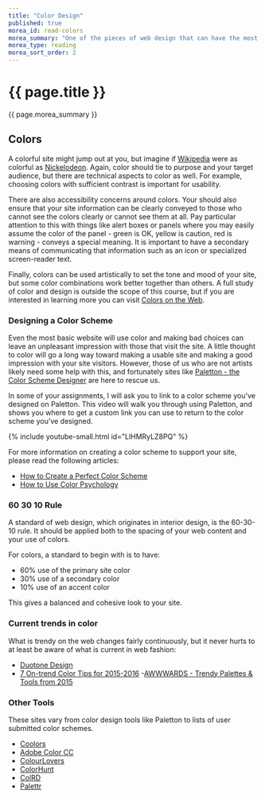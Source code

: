 ```yaml
---
title: "Color Design"
published: true
morea_id: read-colors
morea_summary: "One of the pieces of web design that can have the most impact, both positive and negative is color.  In this reading, we will look at how to design a color scheme for a website, even if don't consider yourself an artist."
morea_type: reading
morea_sort_order: 2
---
```

# {{ page.title }}
{{ page.morea_summary }}


## Colors
A colorful site might jump out at you, but imagine if [Wikipedia](https://en.wikipedia.org/) were as colorful as [Nickelodeon](http://www.nick.com/).  Again, color should tie to purpose and your target audience, but there are technical aspects to color as well.  For example, choosing colors with sufficient contrast is important for usability.

There are also accessibility concerns around colors. Your should also ensure that your site information can be clearly conveyed to those who cannot see the colors clearly or cannot see them at all.  Pay particular attention to this with things like alert boxes or panels where you may easily assume the color of the panel - green is OK, yellow is caution, red is warning - conveys a special meaning. It is important to have a secondary means of communicating that information such as an icon or specialized screen-reader text.

Finally, colors can be used artistically to set the tone and mood of your site, but some color combinations work better together than others.  A full study of color and design is outside the scope of this course, but if you are interested in learning more you can visit [Colors on the Web](http://www.colorsontheweb.com/).

### Designing a Color Scheme
Even the most basic website will use color and making bad choices can leave an unpleasant impression with those that visit the site.  A little thought to color will go a long way toward making a usable site and making a good impression with your site visitors.  However, those of us who are not artists likely need some help with this, and fortunately sites like [Paletton - the Color Scheme Designer](http://paletton.com/) are here to rescue us.

In some of your assignments, I will ask you to link to a color scheme you've designed on Paletton.  This video will walk you through using Paletton, and shows you where to get a custom link you can use to return to the color scheme you've designed.

{% include youtube-small.html id="LlHMRyLZ8PQ" %}

For more information on creating a color scheme to support your site, please read the following articles:
- [How to Create a Perfect Color Scheme](http://designmodo.com/create-color-scheme/)
- [How to Use Color Psychology](http://www.undullify.com/how-to-use-color-psychology-to-decrease-cart-abandonment/)

### 60 30 10 Rule
A standard of web design, which originates in interior design, is the 60-30-10 rule.  It should be applied both to the spacing of your web content and your use of colors.

For colors, a standard to begin with is to have:

- 60% use of the primary site color
- 30% use of a secondary color
- 10% use of an accent color

This gives a balanced and cohesive look to your site.


### Current trends in color
What is trendy on the web changes fairly continuously, but it never hurts to at least be aware of what is current in web fashion:

- [Duotone Design](http://designmodo.com/duotone-website-design/)
- [7 On-trend Color Tips for 2015-2016](http://www.creativebloq.com/web-design/colour-trends-91516599)
-[AWWWARDS - Trendy Palettes & Tools from 2015](http://www.awwwards.com/trendy-web-color-palettes-and-material-design-color-schemes-tools.html)


### Other Tools
These sites vary from color design tools like Paletton to lists of user submitted color schemes.

- [Coolors](https://coolors.co/)
- [Adobe Color CC](https://color.adobe.com/create/color-wheel/)
- [ColourLovers](http://www.colourlovers.com/palettes/search)
- [ColorHunt](http://colorhunt.co/)
- [ColRD](http://colrd.com/)
- [Palettr](http://palettr.com/)

